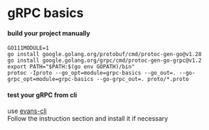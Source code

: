 # gRPC basics


#### build your project manually
```
GO111MODULE=1
go install google.golang.org/protobuf/cmd/protoc-gen-go@v1.28
go install google.golang.org/grpc/cmd/protoc-gen-go-grpc@v1.2
export PATH="$PATH:$(go env GOPATH)/bin"
protoc -Iproto --go_opt=module=grpc-basics --go_out=. --go-grpc_opt=module=grpc-basics --go-grpc_out=. proto/*.proto
```


#### test your gRPC from cli
use [evans-cli](https://github.com/ktr0731/evans) </br>
Follow the instruction section and install it if necessary </br>